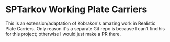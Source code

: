 # SPTarkov Working Plate Carriers

This is an extension/adaptation of Kobrakon's amazing work in Realistic Plate Carriers. Only reason it's a separate Git repo is because I can't find his for this project; otherwise I would just make a PR there.


